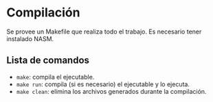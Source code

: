 # Compilación

Se provee un Makefile que realiza todo el trabajo. Es necesario tener instalado NASM.

## Lista de comandos

- `make`: compila el ejecutable.
- `make run`: compila (si es necesario) el ejecutable y lo ejecuta.
- `make clean`: elimina los archivos generados durante la compilación.

